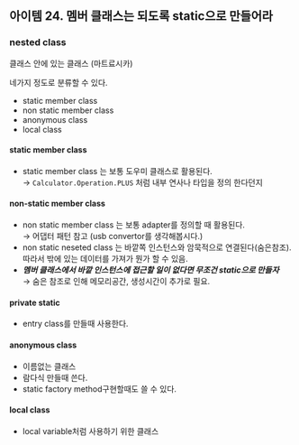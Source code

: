 ## 아이템 24. 멤버 클래스는 되도록 static으로 만들어라

### nested class

클래스 안에 있는 클래스 (마트료시카)

네가지 정도로 분류할 수 있다.

- static member class
- non static member class
- anonymous class
- local class

#### static member class

- static member class 는 보통 도우미 클래스로 활용된다. <br> &rarr; `Calculator.Operation.PLUS` 처럼 내부 연사나 타입을 정의 한다던지

#### non-static member class

- non static member class 는 보통 adapter를 정의할 때 활용된다. <br> &rarr; 어댑터 패턴 참고 (usb convertor를 생각해봅시다.)
- non static neseted class 는 바깥쪽 인스턴스와 암묵적으로 연결된다(숨은참조).  따라서 밖에 있는 데이터를 가져가 뭔가 할 수 있음.
- ***멤버 클래스에서 바깥 인스턴스에 접근할 일이 없다면 무조건 static으로 만들자*** <br> &rarr; 숨은 참조로 인해 메모리공간, 생성시간이 추가로 필요.

#### private static

- entry class를 만들때 사용한다.

#### anonymous class

- 이름없는 클래스
- 람다식 만들때 쓴다.
- static factory method구현할때도 쓸 수 있다.

#### local class

- local variable처럼 사용하기 위한 클래스

